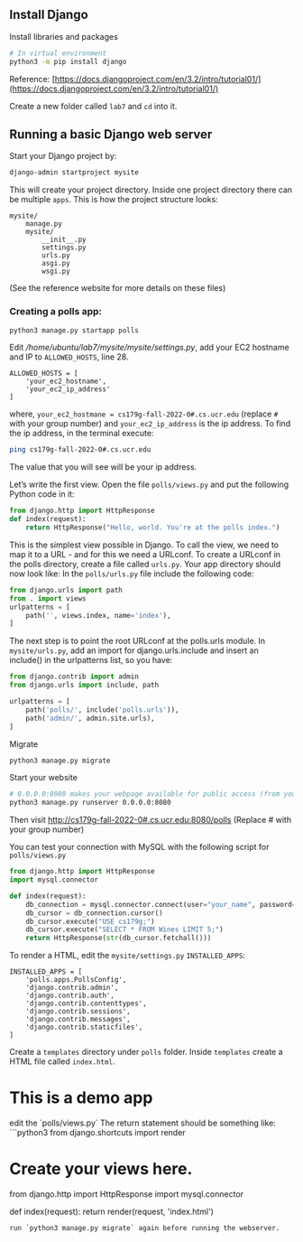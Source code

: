 ## Install Django
Install libraries and packages
```bash
# In virtual environment
python3 -m pip install django
```

Reference: [https://docs.djangoproject.com/en/3.2/intro/tutorial01/](https://docs.djangoproject.com/en/3.2/intro/tutorial01/)

Create a new folder called `lab7` and `cd` into it.
## Running a basic Django web server

Start your Django project by:
```bash
django-admin startproject mysite
```
This will create your project directory. Inside one project directory there can be multiple `apps`.
This is how the project structure looks:
```
mysite/
    manage.py
    mysite/
        __init__.py
        settings.py
        urls.py
        asgi.py
        wsgi.py
```
(See the reference website for more details on these files)

### Creating a polls app:
```bash
python3 manage.py startapp polls
```
Edit */home/ubuntu/lab7/mysite/mysite/settings.py*, add your EC2 hostname and IP to `ALLOWED_HOSTS`, line 28.
```
ALLOWED_HOSTS = [
	'your_ec2_hostname',
	'your_ec2_ip_address'
]
```
where, `your_ec2_hostmane = cs179g-fall-2022-0#.cs.ucr.edu` (replace `#` with your group number) and `your_ec2_ip_address` is the ip address. To find the ip
address, in the terminal execute:
```bash
ping cs179g-fall-2022-0#.cs.ucr.edu
```
The value that you will see will be your ip address.

Let’s write the first view. Open the file `polls/views.py` and put the following Python code in it:
```python
from django.http import HttpResponse
def index(request):
    return HttpResponse("Hello, world. You're at the polls index.")
```

This is the simplest view possible in Django. To call the view, we need to map it to a URL - and for this we need a URLconf.
To create a URLconf in the polls directory, create a file called `urls.py`. Your app directory should now look like:
In the `polls/urls.py` file include the following code:
```python
from django.urls import path
from . import views
urlpatterns = [
    path('', views.index, name='index'),
]
```
The next step is to point the root URLconf at the polls.urls module. In `mysite/urls.py`, add an import for django.urls.include and insert an include() in the urlpatterns list, so you have:
```python
from django.contrib import admin
from django.urls import include, path

urlpatterns = [
    path('polls/', include('polls.urls')),
    path('admin/', admin.site.urls),
]
```
Migrate
```bash
python3 manage.py migrate
```

Start your website
```bash
# 0.0.0.0:8080 makes your webpage available for public access (from your own machine)
python3 manage.py runserver 0.0.0.0:8080
```
Then visit [http://cs179g-fall-2022-0#.cs.ucr.edu:8080/polls](http://cs179g-fall-2022-0#.cs.ucr.edu:8080/polls/) (Replace # with your group number)

You can test your connection with MySQL with the following script for `polls/views.py`
```python
from django.http import HttpResponse
import mysql.connector

def index(request):
    db_connection = mysql.connector.connect(user="your_name", password="some_password")
    db_cursor = db_connection.cursor()
    db_cursor.execute("USE cs179g;")
    db_cursor.execute("SELECT * FROM Wines LIMIT 5;")
    return HttpResponse(str(db_cursor.fetchall()))
```
To render a HTML, edit the `mysite/settings.py` `INSTALLED_APPS`:
```
INSTALLED_APPS = [
    'polls.apps.PollsConfig',
    'django.contrib.admin',
    'django.contrib.auth',
    'django.contrib.contenttypes',
    'django.contrib.sessions',
    'django.contrib.messages',
    'django.contrib.staticfiles',
]
```
Create a `templates` directory under `polls` folder. Inside `templates` create a HTML file called `index.html`.
<!DOCTYPE html>
<html lang="en">
   <head></head>
   <body>
      <h1>This is a demo app</h1>
   </body>
</html>
edit the `polls/views.py` The return statement should be something like:
```python3
from django.shortcuts import render

# Create your views here.
from django.http import HttpResponse
import mysql.connector

def index(request):
    return render(request, 'index.html')
```
run `python3 manage.py migrate` again before running the webserver.

